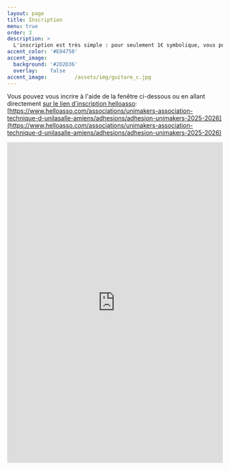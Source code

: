 ```yaml
---
layout: page
title: Inscription
menu: true
order: 3
description: >
  L'inscription est très simple : pour seulement 1€ symbolique, vous pouvez participer à tous les événements de l'association et prendre part à des projets incroyables. Ainsi, vous pourrez réaliser vos projets personnels que vous pensiez impossibles à concrétiser !
accent_color: '#E04750'
accent_image:         
  background: '#2D2D36'
  overlay:    false  
accent_image:         /assets/img/guitare_c.jpg
---
```

 
Vous pouvez vous incrire à l'aide de la fenêtre ci-dessous ou en allant directement [sur le lien d'inscription helloasso](https://www.helloasso.com/associations/unimakers-association-technique-d-unilasalle-amiens/adhesions/adhesion-unimakers-2025-2026): [https://www.helloasso.com/associations/unimakers-association-technique-d-unilasalle-amiens/adhesions/adhesion-unimakers-2025-2026](https://www.helloasso.com/associations/unimakers-association-technique-d-unilasalle-amiens/adhesions/adhesion-unimakers-2025-2026)

<iframe id="haWidget" allowtransparency="true" scrolling="auto" src="https://www.helloasso.com/associations/unimakers-association-technique-d-unilasalle-amiens/adhesions/adhesion-unimakers-2025-2026/widget" style="width: 100%; height: 750px; border: none;"></iframe>
